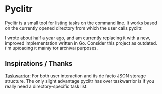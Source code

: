 # Pyclitr

Pyclitr is a small tool for listing tasks on the command line. It works based on the currently opened directory from which the user calls pyclitr.

I wrote about half a year ago, and am currently replacing it with a new, improved implementation written in Go. Consider this project as outdated. I'm uploading it mainly for archival purposes.

## Inspirations / Thanks

[Taskwarrior](https://taskwarrior.org/): 
For both user interaction and its de facto JSON storage structure. The only slight advantage pyclitr has over taskwarrior is if you really need a directory-specific task list.

